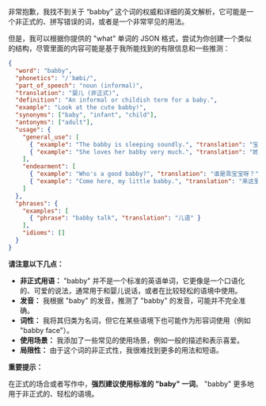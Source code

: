 非常抱歉，我找不到关于 “babby” 这个词的权威和详细的英文解析，它可能是一个非正式的、拼写错误的词，或者是一个非常罕见的用法。

但是，我可以根据你提供的 "what" 单词的 JSON 格式，尝试为你创建一个类似的结构，尽管里面的内容可能是基于我所能找到的有限信息和一些推测：

```json
{
  "word": "babby",
  "phonetics": "/ˈbæbi/",
  "part_of_speech": "noun (informal)",
  "translation": "婴儿 (非正式)",
  "definition": "An informal or childish term for a baby.",
  "example": "Look at the cute babby!",
  "synonyms": ["baby", "infant", "child"],
  "antonyms": ["adult"],
  "usage": {
    "general_use": [
      { "example": "The babby is sleeping soundly.", "translation": "宝宝睡得很香。" },
      { "example": "She loves her babby very much.", "translation": "她非常爱她的宝宝。" }
    ],
    "endearment": [
      { "example": "Who's a good babby?", "translation": "谁是乖宝宝呀？" },
      { "example": "Come here, my little babby.", "translation": "来这里，我的小宝宝。" }
    ]
  },
  "phrases": {
    "examples": [
      { "phrase": "babby talk", "translation": "儿语" }
    ],
    "idioms": []
  }
}
```

**请注意以下几点：**

*   **非正式用语：** "babby" 并不是一个标准的英语单词，它更像是一个口语化的、可爱的说法，通常用于和婴儿说话，或者在比较轻松的语境中使用。
*   **发音：** 我根据 "baby" 的发音，推测了 "babby" 的发音，可能并不完全准确。
*   **词性：** 我将其归类为名词，但它在某些语境下也可能作为形容词使用（例如 "babby face"）。
*   **使用场景：** 我添加了一些常见的使用场景，例如一般的描述和表示喜爱。
*   **局限性：** 由于这个词的非正式性，我很难找到更多的用法和短语。

**重要提示：**

在正式的场合或者写作中，**强烈建议使用标准的 "baby" 一词**。 "babby" 更多地用于非正式的、轻松的语境。
 